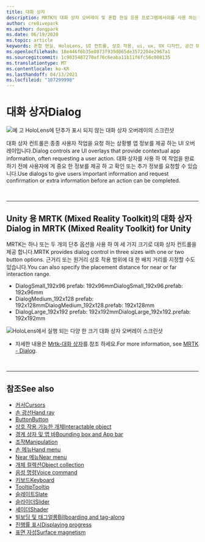 ```yaml
---
title: 대화 상자
description: MRTK의 대화 상자 오버레이 및 혼합 현실 응용 프로그램에서이를 사용 하는 방법에 대해 알아봅니다.
author: cre8ivepark
ms.author: dongpark
ms.date: 06/19/2020
ms.topic: article
keywords: 혼합 현실, HoloLens, UI 컨트롤, 상호 작용, ui, ux, UX 디자인, 공간 UI, 공간 상호 작용, 3D UI, 3D UX, 혼합 현실 헤드셋, windows mixed reality 헤드셋, 가상 현실 헤드셋, HoloLens, MRTK, Mixed Reality Toolkit
ms.openlocfilehash: 18e446f6b35e8073f939d065de3572204e2967a1
ms.sourcegitcommit: 1c9035487270af76c6eaba11b11f6fc56c008135
ms.translationtype: MT
ms.contentlocale: ko-KR
ms.lasthandoff: 04/13/2021
ms.locfileid: "107299998"
---
```

# <a name="dialog"></a><span data-ttu-id="65a94-104">대화 상자</span><span class="sxs-lookup"><span data-stu-id="65a94-104">Dialog</span></span>

![예 고 HoloLens에 단추가 표시 되지 않는 대화 상자 오버레이의 스크린샷](images/MRTK_UX_Dialog.jpg)

<span data-ttu-id="65a94-106">대화 상자 컨트롤은 종종 사용자 작업을 요청 하는 상황별 앱 정보를 제공 하는 UI 오버레이입니다.</span><span class="sxs-lookup"><span data-stu-id="65a94-106">Dialog controls are UI overlays that provide contextual app information, often requesting a user action.</span></span> <span data-ttu-id="65a94-107">대화 상자를 사용 하 여 작업을 완료 하기 전에 사용자에 게 중요 한 정보를 제공 하 고 확인 또는 추가 정보를 요청할 수 있습니다.</span><span class="sxs-lookup"><span data-stu-id="65a94-107">Use dialogs to give users important information and request confirmation or extra information before an action can be completed.</span></span>

<br>

---

## <a name="dialog-in-mrtk-mixed-reality-toolkit-for-unity"></a><span data-ttu-id="65a94-108">Unity 용 MRTK (Mixed Reality Toolkit)의 대화 상자</span><span class="sxs-lookup"><span data-stu-id="65a94-108">Dialog in MRTK (Mixed Reality Toolkit) for Unity</span></span>
<span data-ttu-id="65a94-109">MRTK는 하나 또는 두 개의 단추 옵션을 사용 하 여 세 가지 크기로 대화 상자 컨트롤을 제공 합니다.</span><span class="sxs-lookup"><span data-stu-id="65a94-109">MRTK provides dialog control in three sizes with one or two button options.</span></span> <span data-ttu-id="65a94-110">근거리 또는 원거리 상호 작용 범위에 대 한 배치 거리를 지정할 수도 있습니다.</span><span class="sxs-lookup"><span data-stu-id="65a94-110">You can also specify the placement distance for near or far interaction range.</span></span> 

- <span data-ttu-id="65a94-111">DialogSmall_192x96 prefab: 192x96mm</span><span class="sxs-lookup"><span data-stu-id="65a94-111">DialogSmall_192x96.prefab: 192x96mm</span></span>
- <span data-ttu-id="65a94-112">DialogMedium_192x128 prefab: 192x128mm</span><span class="sxs-lookup"><span data-stu-id="65a94-112">DialogMedium_192x128.prefab: 192x128mm</span></span>
- <span data-ttu-id="65a94-113">DialogLarge_192x192 prefab: 192x192mm</span><span class="sxs-lookup"><span data-stu-id="65a94-113">DialogLarge_192x192.prefab: 192x192mm</span></span>

![HoloLens에서 실행 되는 다양 한 크기 대화 상자 오버레이 스크린샷](images/MRTK_UX_Dialog_Types.jpg)


* <span data-ttu-id="65a94-115">자세한 내용은 [Mrtk-대화 상자](https://docs.microsoft.com/windows/mixed-reality/mrtk-unity/features/ux-building-blocks/dialog)를 참조 하세요.</span><span class="sxs-lookup"><span data-stu-id="65a94-115">For more information, see [MRTK - Dialog](https://docs.microsoft.com/windows/mixed-reality/mrtk-unity/features/ux-building-blocks/dialog).</span></span>

<br>

---

## <a name="see-also"></a><span data-ttu-id="65a94-116">참조</span><span class="sxs-lookup"><span data-stu-id="65a94-116">See also</span></span>

* [<span data-ttu-id="65a94-117">커서</span><span class="sxs-lookup"><span data-stu-id="65a94-117">Cursors</span></span>](cursors.md)
* [<span data-ttu-id="65a94-118">손 광선</span><span class="sxs-lookup"><span data-stu-id="65a94-118">Hand ray</span></span>](point-and-commit.md)
* [<span data-ttu-id="65a94-119">Button</span><span class="sxs-lookup"><span data-stu-id="65a94-119">Button</span></span>](button.md)
* [<span data-ttu-id="65a94-120">상호 작용 가능한 개체</span><span class="sxs-lookup"><span data-stu-id="65a94-120">Interactable object</span></span>](interactable-object.md)
* [<span data-ttu-id="65a94-121">경계 상자 및 앱 바</span><span class="sxs-lookup"><span data-stu-id="65a94-121">Bounding box and App bar</span></span>](app-bar-and-bounding-box.md)
* [<span data-ttu-id="65a94-122">조작</span><span class="sxs-lookup"><span data-stu-id="65a94-122">Manipulation</span></span>](direct-manipulation.md)
* [<span data-ttu-id="65a94-123">손 메뉴</span><span class="sxs-lookup"><span data-stu-id="65a94-123">Hand menu</span></span>](hand-menu.md)
* [<span data-ttu-id="65a94-124">Near 메뉴</span><span class="sxs-lookup"><span data-stu-id="65a94-124">Near menu</span></span>](near-menu.md)
* [<span data-ttu-id="65a94-125">개체 컬렉션</span><span class="sxs-lookup"><span data-stu-id="65a94-125">Object collection</span></span>](object-collection.md)
* [<span data-ttu-id="65a94-126">음성 명령</span><span class="sxs-lookup"><span data-stu-id="65a94-126">Voice command</span></span>](voice-input.md)
* [<span data-ttu-id="65a94-127">키보드</span><span class="sxs-lookup"><span data-stu-id="65a94-127">Keyboard</span></span>](keyboard.md)
* [<span data-ttu-id="65a94-128">Tooltip</span><span class="sxs-lookup"><span data-stu-id="65a94-128">Tooltip</span></span>](tooltip.md)
* [<span data-ttu-id="65a94-129">슬레이트</span><span class="sxs-lookup"><span data-stu-id="65a94-129">Slate</span></span>](slate.md)
* [<span data-ttu-id="65a94-130">슬라이더</span><span class="sxs-lookup"><span data-stu-id="65a94-130">Slider</span></span>](slider.md)
* [<span data-ttu-id="65a94-131">셰이더</span><span class="sxs-lookup"><span data-stu-id="65a94-131">Shader</span></span>](shader.md)
* [<span data-ttu-id="65a94-132">빌보딩 및 태그얼롱</span><span class="sxs-lookup"><span data-stu-id="65a94-132">Billboarding and tag-along</span></span>](billboarding-and-tag-along.md)
* [<span data-ttu-id="65a94-133">진행률 표시</span><span class="sxs-lookup"><span data-stu-id="65a94-133">Displaying progress</span></span>](progress.md)
* [<span data-ttu-id="65a94-134">표면 자성</span><span class="sxs-lookup"><span data-stu-id="65a94-134">Surface magnetism</span></span>](surface-magnetism.md)
